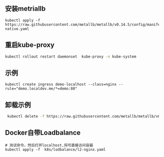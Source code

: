  ## 安装metriallb

 ```
kubectl apply -f https://raw.githubusercontent.com/metallb/metallb/v0.14.5/config/manifests/metallb-native.yaml

 ```
 
 ## 重启kube-proxy

 ```bash
 kubectl rollout restart daemonset  kube-proxy -n kube-system
 ```

 ## 示例

```
kubectl create ingress demo-localhost --class=nginx --rule="demo.localdev.me/*=demo:80"
```

## 卸载示例

```bash
 kubectl delete -f https://raw.githubusercontent.com/metallb/metallb/v0.14.5/config/manifests/metallb-native.yaml

```


## Docker自带Loadbalance

```
# 测试命令，然后打开localhost,将可直接访问容器
kubectl apply -f  k8s/lodbalance/l2-nginx.yaml
```